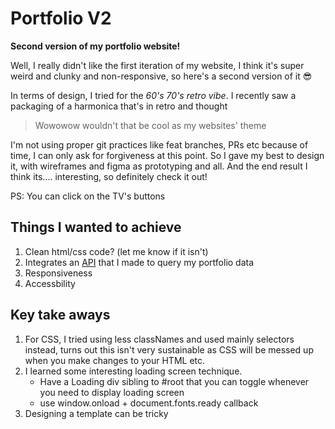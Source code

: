 # Portfolio V2

**Second version of my portfolio website!**

Well, I really didn't like the first iteration of my website, I think it's super weird and clunky and non-responsive, so here's a second version of it 😎

In terms of design, I tried for the _60's 70's retro vibe_. I recently saw a packaging of a harmonica that's in retro and thought

> Wowowow wouldn't that be cool as my websites' theme

I'm not using proper git practices like feat branches, PRs etc because of time, I can only ask for forgiveness at this point.
So I gave my best to design it, with wireframes and figma as prototyping and all. And the end result I think its.... interesting, so definitely check it out!

PS: You can click on the TV's buttons

## Things I wanted to achieve

1. Clean html/css code? (let me know if it isn't)
2. Integrates an [API](https://github.com/LefanTan/portfoliov2-server) that I made to query my portfolio data
3. Responsiveness
4. Accessbility

## Key take aways

1. For CSS, I tried using less classNames and used mainly selectors instead, turns out this isn't very sustainable as CSS will be messed up when you make changes to your HTML etc.
2. I learned some interesting loading screen technique.
   - Have a Loading div sibling to #root that you can toggle whenever you need to display loading screen
   - use window.onload + document.fonts.ready callback
3. Designing a template can be tricky
